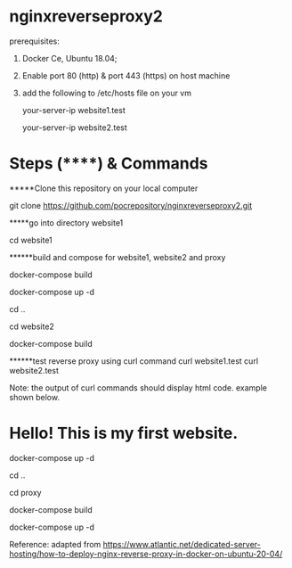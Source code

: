 # nginxreverseproxy2
 prerequisites: 
 
 1. Docker Ce, Ubuntu 18.04;

2. Enable port 80 (http) & port 443 (https) on host machine

3. add the following to /etc/hosts file on your vm

    your-server-ip   website1.test

    your-server-ip   website2.test
    
 # Steps (****) & Commands


*****Clone this repository on your local computer

git clone https://github.com/pocrepository/nginxreverseproxy2.git

*****go into directory website1

cd website1

******build and compose for website1, website2 and proxy

docker-compose build

docker-compose up -d

cd ..

cd website2

docker-compose build

******test reverse proxy using curl command
curl website1.test
curl website2.test

Note: the output of curl commands should display html code. example shown below.
<!DOCTYPE html>
<html>
<head>
<title>First Website to test NGINX REVERSE PROXY</title>
</head>
<body>
<h1>Hello! This is my first website.</h1>
</body>
</html>


docker-compose up -d

cd ..

cd proxy

docker-compose build

docker-compose up -d

Reference: adapted from https://www.atlantic.net/dedicated-server-hosting/how-to-deploy-nginx-reverse-proxy-in-docker-on-ubuntu-20-04/

